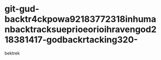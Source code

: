# git-gud-backtr4ckpowa92183772318inhumanbacktracksueprioeorioihravengod218381417-godbackrtacking320-
bektrek
